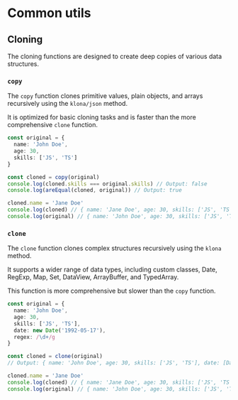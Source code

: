 # Common utils

## Cloning
The cloning functions are designed to create deep copies of various data structures.

### `copy`
The `copy` function clones primitive values, plain objects, and arrays recursively using the `klona/json` method.

It is optimized for basic cloning tasks and is faster than the more comprehensive `clone` function.

```typescript
const original = {
  name: 'John Doe',
  age: 30,
  skills: ['JS', 'TS']
}

const cloned = copy(original)
console.log(cloned.skills === original.skills) // Output: false
console.log(areEqual(cloned, original)) // Output: true

cloned.name = 'Jane Doe'
console.log(cloned) // { name: 'Jane Doe', age: 30, skills: ['JS', 'TS'] }
console.log(original) // { name: 'John Doe', age: 30, skills: ['JS', 'TS'] }
```

### `clone`
The `clone` function clones complex structures recursively using the `klona` method.

It supports a wider range of data types, including custom classes, Date, RegExp, Map, Set, DataView, ArrayBuffer, and TypedArray.

This function is more comprehensive but slower than the `copy` function.

```typescript
const original = {
  name: 'John Doe',
  age: 30,
  skills: ['JS', 'TS'],
  date: new Date('1992-05-17'),
  regex: /\d+/g
}

const cloned = clone(original)
// Output: { name: 'John Doe', age: 30, skills: ['JS', 'TS'], date: [Date], regex: /[object RegExp]/ }

cloned.name = 'Jane Doe'
console.log(cloned) // { name: 'Jane Doe', age: 30, skills: ['JS', 'TS'], date: [Date], regex: /[object RegExp]/ }
console.log(original) // { name: 'John Doe', age: 30, skills: ['JS', 'TS'], date: [Date], regex: /\d+/g }
```
